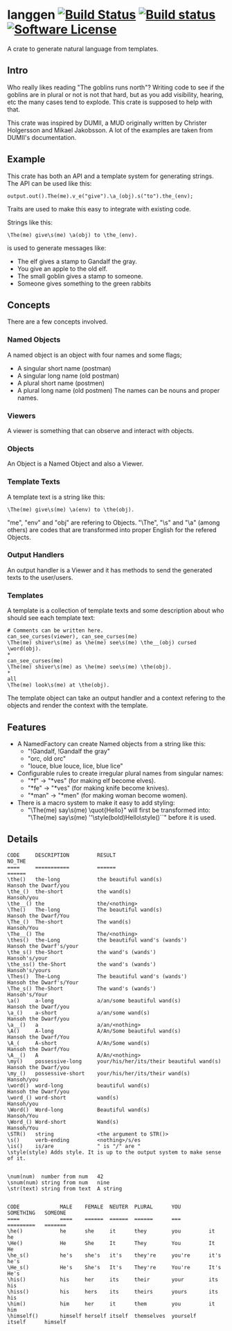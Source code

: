 # langgen [![Build Status](https://travis-ci.org/bofh69/langgen.svg?branch=master)](https://travis-ci.org/bofh69/langgen) [![Build status](https://ci.appveyor.com/api/projects/status/6llxcykk8gqj1eig?svg=true)](https://ci.appveyor.com/project/bofh69/langgen) [![Software License](https://img.shields.io/badge/license-MIT-brightgreen.svg)](LICENSE)
A crate to generate natural language from templates.

## Intro
Who really likes reading "The goblins runs north"?
Writing code to see if the goblins are in plural or not is not that hard,
but as you add visibility, hearing, etc the many cases tend to explode.
This crate is supposed to help with that.

This crate was inspired by DUMII, a MUD originally written by Christer Holgersson and Mikael Jakobsson. A lot of the examples are taken from DUMII's documentation.


## Example

This crate has both an API and a template system for generating strings.
The API can be used like this:
```
output.out().The(me).v_e("give").\a_(obj).s("to").the_(env);
```
Traits are used to make this easy to integrate with existing code.


Strings like this:
```
\The(me) give\s(me) \a(obj) to \the_(env).
```
is used to generate messages like:
* The elf gives a stamp to Gandalf the gray.
* You give an apple to the old elf.
* The small goblin gives a stamp to someone.
* Someone gives something to the green rabbits

## Concepts
There are a few concepts involved.

### Named Objects
A named object is an object with four names and some flags;
* A singular short name (postman)
* A singular long name (old postman)
* A plural short name  (postmen)
* A plural long name (old postmen)
The names can be nouns and proper names.

### Viewers
A viewer is something that can observe and interact with objects.

### Objects
An Object is a Named Object and also a Viewer.

### Template Texts
A template text is a string like this:
```
\The(me) give\s(me) \a(env) to \the(obj).
```
"me", "env" and "obj" are refering to Objects.
"\The", "\s" and "\a" (among others) are codes that are transformed into
proper English for the refered Objects.

### Output Handlers
An output handler is a Viewer and it has methods to send
the generated texts to the user/users.

### Templates
A template is a collection of template texts and some description about
who should see each template text:
```
# Comments can be written here.
can_see_curses(viewer), can_see_curses(me)
\The(me) shiver\s(me) as \he(me) see\s(me) \the__(obj) cursed \word(obj).
*
can_see_curses(me)
\The(me) shiver\s(me) as \he(me) see\s(me) \the(obj).
*
all
\The(me) look\s(me) at \the(obj).
```
The template object can take an output handler and a context refering to
the objects and render the context with the template.

## Features
* A NamedFactory can create Named objects from a string like this:
  * "!Gandalf, !Gandalf the gray"
  * "orc, old orc"  
  * "louce, blue louce, lice, blue lice"
* Configurable rules to create irregular plural names from singular names:
  * "\*f" -> "\*ves" (for making elf become elves).
  * "\*fe" -> "\*ves" (for making knife become knives).
  * "\*man" -> "\*men" (for making woman become women).
* There is a macro system to make it easy to add styling:
  * "\The(me) say\s(me) \quot{Hello}" will first be transformed into:
    "\The(me) say\s(me) ''\style(bold)Hello\style()\``" before it is used.

## Details

```
CODE     DESCRIPTION         RESULT                                      NO_THE
====     ===========         ======                                      ======
\the()   the-long            the beautiful wand(s)                       Hansoh the Dwarf/you
\the_()  the-short           the wand(s)                                 Hansoh/you
\the__() the                 the/<nothing>
\The()   The-long            The beautiful wand(s)                       Hansoh the Dwarf/You
\The_()  The-short           The wand(s)                                 Hansoh/You
\The__() The                 The/<nothing>
\thes()  the-Long            the beautiful wand's (wands')               Hansoh the Dwarf's/your
\the_s() the-Short           the wand's (wands')                         Hansoh's/your
\the_ss() the-Short          the wand's (wands')                         Hansoh's/yours
\Thes()  The-Long            The beautiful wand's (wands')               Hansoh the Dwarf's/Your
\The_s() The-Short           The wand's (wands')                         Hansoh's/Your
\a()     a-long              a/an/some beautiful wand(s)                 Hansoh the Dwarf/you
\a_()    a-short             a/an/some wand(s)                           Hansoh the Dwarf/you
\a__()   a                   a/an/<nothing>
\A()     A-long              A/An/Some beautiful wand(s)                 Hansoh the Dwarf/You
\A_(     A-short             A/An/Some wand(s)                           Hansoh the Dwarf/You
\A__()   A                   A/An/<nothing>
\my()    possessive-long     your/his/her/its/their beautiful wand(s)    Hansoh the Dwarf/you
\my_()   possessive-short    your/his/her/its/their wand(s)              Hansoh/you
\word()  word-long           beautiful wand(s)                           Hansoh the Dwarf/you
\word_() word-short          wand(s)                                     Hansoh/you
\Word()  Word-long           Beautiful wand(s)                           Hansoh/You
\Word_() Word-short          Wand(s)                                     Hansoh/You
\STR()   string              <the argument to STR()>
\s()     verb-ending         <nothing>/s/es
\is()    is/are              " is "/" are "
\style(style) Adds style. It is up to the output system to make sense of it.


\num(num)  number from num   42
\snum(num) string from num   nine
\str(text) string from text  A string


CODE             MALE    FEMALE  NEUTER  PLURAL      YOU         SOMETHING   SOMEONE
====             ====    ======  ======  ======      ===         =========   =======
\he()            he      she     it      they        you         it          he
\He()            He      She     It      They        You         It          He
\he_s()          he's    she's   it's    they're     you're      it's        he's
\He_s()          He's    She's   It's    They're     You're      It's        He's
\his()           his     her     its     their       your        its         his
\hiss()          his     hers    its     theirs      yours       its         his
\him()           him     her     it      them        you         it          him
\himself()       himself herself itself  themselves  yourself    itself      himself

```
